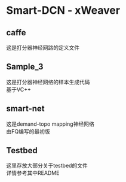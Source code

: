 # Smart-DCN - xWeaver
## caffe
这是打分器神经网路的定义文件
## Sample_3
这是打分器神经网络的样本生成代码  
基于VC++
## smart-net
这是demand-topo mapping神经网络  
由FQ编写的最初版
## Testbed
这里存放大部分关于testbed的文件  
详情参考其中README
